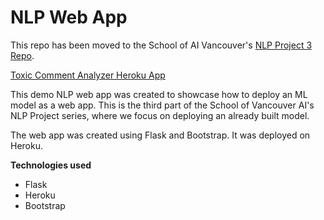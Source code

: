 # NLP Web App

This repo has been moved to the School of AI Vancouver's [NLP Project 3 Repo](https://github.com/SchoolofAI-Vancouver/NLP_Project_3).

[Toxic Comment Analyzer Heroku App](https://toxic-comment-analyzer.herokuapp.com/)

This demo NLP web app was created to showcase how to deploy an ML model as a web app. This is the third part of the School of Vancouver AI's NLP Project series, where we focus on deploying an already built model.

The web app was created using Flask and Bootstrap. It was deployed on Heroku.

**Technologies used**

- Flask
- Heroku
- Bootstrap